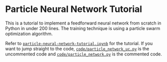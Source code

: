 # Particle Neural Network Tutorial

This is a tutorial to implement a feedforward neural network from scratch in Python in under 200 lines. The training technique is using a particle swarm optimization algorithm.

Refer to <a href="./particle-neural-network-tutorial.ipynb">`particle-neural-network-tutorial.ipynb`</a> for the tutorial. If you want to jump straight to the code, <a href="./code/particle_network_uc.py">`code/particle_network_uc.py`</a> is the uncommented code and <a href="./code/particle_network.py">`code/particle_network.py`</a> is the commented code.
